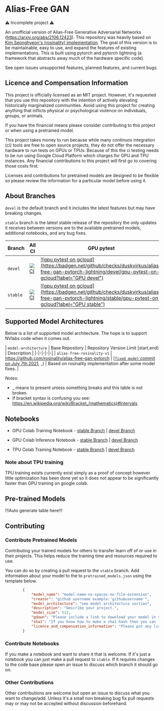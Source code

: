 # Alias-Free GAN

⚠️ Incomplete project ⚠️

An unofficial version of Alias-Free Generative Adversarial Networks (https://arxiv.org/abs/2106.12423). This repository was heavily based on [Kim Seonghyeon's (rosinality) implementation](https://github.com/rosinality/alias-free-gan-pytorch). The goal of this version is to be maintainable, easy to use, and expand the features of existing implementations. This is built using pytorch and pytorch lightning (a framework that abstracts away much of the hardware specific code).

See open issues unsupported features, planned features, and current bugs.

## Licence and Compensation Information

This project is officially licensed as an MIT project. However, it's requested that you use this repository with the intention of actively elevating historically marginalized communities. Avoid using this project for creating anything that inflicts physical or psychological violence on individuals, groups, or animals.

If you have the financial means please consider contributing to this project or when using a pretrained model.

This project takes money to run because while many continuos integration (ci) tools are free to open source projects, they do not offer the necessary hardware to run tests on GPUs or TPUs. Because of this the ci testing needs to be run using Google Cloud Platform which charges for GPU and TPU instances. Any financial contributions to this project will first go to covering those costs first.

Licenses and contributions for pretrained models are designed to be flexible so please review the information for a particular model before using it.

## About Branches

`devel` is the default branch and it includes the latest features but may have breaking changes. 

`stable` branch is the latest stable release of the repository the only updates it receives between versions are to the available pretrained models, additional notebooks, and any bug fixes.

| Branch | All CI | GPU pytest | TPUs pytest |
|-|-|-|-|
| `devel` | [![CI](https://github.com/duskvirkus/alias-free-gan-pytorch-lightning/actions/workflows/ci.yml/badge.svg?branch=devel)](https://github.com/duskvirkus/alias-free-gan-pytorch-lightning/actions/workflows/ci.yml) | [![gpu pytest on gcloud](https://badgen.net/github/checks/duskvirkus/alias-free-gan-pytorch-lightning/devel/gpu-pytest-on-gcloud?label="GPU devel")](https://github.com/duskvirkus/alias-free-gan-pytorch-lightning/actions/workflows/ci.yml) | [![tpus pytest on gcloud](https://badgen.net/github/checks/duskvirkus/alias-free-gan-pytorch-lightning/devel/tpus-pytest-on-gcloud?label="TPUs devel")](https://github.com/duskvirkus/alias-free-gan-pytorch-lightning/actions/workflows/ci.yml) |
| `stable` | [![CI](https://github.com/duskvirkus/alias-free-gan-pytorch-lightning/actions/workflows/ci.yml/badge.svg?branch=stable)](https://github.com/duskvirkus/alias-free-gan-pytorch-lightning/actions/workflows/ci.yml) | [![gpu pytest on gcloud](https://badgen.net/github/checks/duskvirkus/alias-free-gan-pytorch-lightning/stable/gpu-pytest-on-gcloud?label="GPU stable")](https://github.com/duskvirkus/alias-free-gan-pytorch-lightning/actions/workflows/ci.yml) | [![tpus pytest on gcloud](https://badgen.net/github/checks/duskvirkus/alias-free-gan-pytorch-lightning/stable/tpus-pytest-on-gcloud?label="TPUs stable")](https://github.com/duskvirkus/alias-free-gan-pytorch-lightning/actions/workflows/ci.yml) |

## Supported Model Architectures

Below is a list of supported model architecture. The hope is to support NVlabs code when it comes out.

| `model-architecture` | Base Repository | Repository Version Limit \[start,end\) | Description |
|-|-|-|-|-|
| `alias-free-rosinality-v1` | https://github.com/rosinality/alias-free-gan-pytorch | \[[`fixed model` commit on July 7th 2021](https://github.com/rosinality/alias-free-gan-pytorch/tree/755a22bc60dca5bd0a8caafd29a40f1412d6b754), _\) | Based on rosinality implementation after some model fixes. |

*Notes:* 
- _ means to present unless something breaks and this table is not broken.
- If bracket syntax is confusing you see: https://en.wikipedia.org/wiki/Bracket_(mathematics)#Intervals

## Notebooks

- GPU Colab Training Notebook - [stable Branch]() | [devel Branch]()

- GPU Colab Inference Notebook - [stable Branch]() | [devel Branch]()

- TPU Colab Training Notebook - [stable Branch]() | [devel Branch]()

### Note about TPU training

TPU training exists currently exist simply as a proof of concept however little optimization has been done yet so it does not appear to be significantly faster than GPU training on google colab.

## Pre-trained Models

!!!Auto generate table here!!!


## Contributing

### Contribute Pretrained Models

Contributing your trained models for others to transfer learn off of or use in their projects. This helps reduce the training time and resources required to use.

You can do so by creating a pull request to the `stable` branch. Add information about your model to the to `pretrained_models.json` using the template below.

```json
        {
            "model_name": "model-name-no-spaces-no-file-extension",
            "creator": "github username example:'githubusername'",
            "model_architecture": "see model architecture section",
            "description": "Describe your project.",
            "model_size": 512,
            "gdown": "Please include a link to download your model in you're pull request and I will update this", 
            "sha1": "If you know how to make a sha1 hash then you can fill this out if not leave this blank.",
            "licence_and_compensation_information": "Please put any licencing and compensation information here you would like to include. An example could be: 'This model is under a CC-BY-NC-SA Licence. Please send $5 for transfer learning off of it on paypal to name@example.com. Contact me at name@example.com if you would like to use it in a commercial project.'"
        }
```

### Contribute Notebooks

If you make a notebook and want to share it that is welcome. If it's just a notebook you can just make a pull request to `stable`. If it requires changes to the code base please open an issue to discuss which branch it should go on.

### Other Contributions

Other contributions are welcome but open an issue to discuss what you want to change/add. Unless it's a small non breaking bug fix pull requests may or may not be accepted without discussion beforehand.
